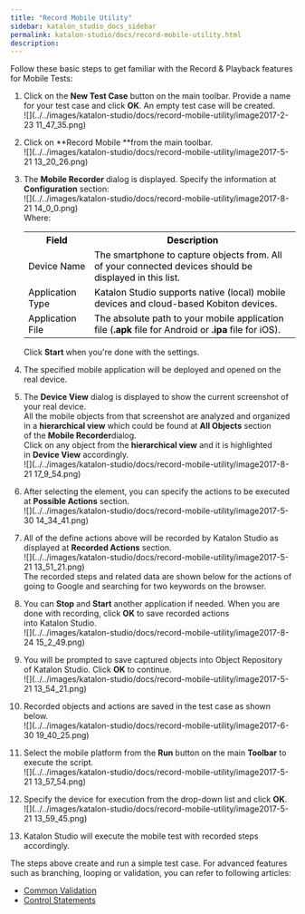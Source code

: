 ```yaml
---
title: "Record Mobile Utility" 
sidebar: katalon_studio_docs_sidebar
permalink: katalon-studio/docs/record-mobile-utility.html 
description: 
---
```

Follow these basic steps to get familiar with the Record & Playback features for Mobile Tests:

1.  Click on the **New Test Case** button on the main toolbar. Provide a name for your test case and click **OK**. An empty test case will be created.   
    ![](../../images/katalon-studio/docs/record-mobile-utility/image2017-2-23 11_47_35.png)  
      
    
2.  Click on **Record Mobile **from the main toolbar.  
    ![](../../images/katalon-studio/docs/record-mobile-utility/image2017-5-21 13_20_26.png)  
      
    
3.  The **Mobile Recorder** dialog is displayed. Specify the information at **Configuration** section:  
    ![](../../images/katalon-studio/docs/record-mobile-utility/image2017-8-21 14_0_0.png)  
    Where:
    
    <table class="wrapped confluenceTable"><colgroup><col><col></colgroup><tbody><tr class="xtr-0"><th class="xtd-0-0 confluenceTh"><span style="color: rgb(0,0,0);">Field</span></th><th class="xtd-0-1 confluenceTh"><span style="color: rgb(0,0,0);">Description</span></th></tr><tr class="xtr-1"><td class="xtd-1-0 confluenceTd"><span style="color: rgb(0,0,0);">Device Name</span></td><td class="xtd-1-1 confluenceTd"><span style="color: rgb(0,0,0);">The smartphone to capture objects from. All of your connected devices should be displayed in this list.</span></td></tr><tr class="xtr-2"><td class="xtd-2-0 confluenceTd"><span style="color: rgb(0,0,0);">Application Type</span></td><td class="xtd-2-1 confluenceTd"><span style="color: rgb(0,0,0);">Katalon Studio supports native (local) mobile devices and cloud-based Kobiton devices.<br></span></td></tr><tr class="xtr-3"><td class="xtd-3-0 confluenceTd"><span style="color: rgb(0,0,0);">Application File</span></td><td class="xtd-3-1 confluenceTd"><span style="color: rgb(0,0,0);">The absolute path to your mobile application file (<strong>.apk</strong>&nbsp;file for Android or&nbsp;<strong>.ipa</strong>&nbsp;file for iOS).</span></td></tr></tbody></table>
    
    Click **Start** when you're done with the settings.
    
4.  The specified mobile application will be deployed and opened on the real device. 
    
      
    
5.  The **Device View** dialog is displayed to show the current screenshot of your real device.  
    All the mobile objects from that screenshot are analyzed and organized in a **hierarchical view** which could be found at **All Objects** section of the **Mobile Recorder**dialog.  
    Click on any object from the **hierarchical view** and it is highlighted in **Device View** accordingly.  
    ![](../../images/katalon-studio/docs/record-mobile-utility/image2017-8-21 17_9_54.png)  
      
    
6.  After selecting the element, you can specify the actions to be executed at **Possible Actions** section.   
    ![](../../images/katalon-studio/docs/record-mobile-utility/image2017-5-30 14_34_41.png)
    
7.  All of the define actions above will be recorded by Katalon Studio as displayed at **Recorded Actions** section.  
    ![](../../images/katalon-studio/docs/record-mobile-utility/image2017-5-21 13_51_21.png)  
    The recorded steps and related data are shown below for the actions of going to Google and searching for two keywords on the browser.  
      
    
8.  You can **Stop** and **Start** another application if needed. When you are done with recording, click **OK** to save recorded actions into Katalon Studio.  
    ![](../../images/katalon-studio/docs/record-mobile-utility/image2017-8-24 15_2_49.png)  
      
    
9.  You will be prompted to save captured objects into Object Repository of Katalon Studio. Click **OK** to continue.  
    ![](../../images/katalon-studio/docs/record-mobile-utility/image2017-5-21 13_54_21.png)  
      
    
10.  Recorded objects and actions are saved in the test case as shown below.  
    ![](../../images/katalon-studio/docs/record-mobile-utility/image2017-6-30 19_40_25.png)  
      
    
11.  Select the mobile platform from the **Run** button on the main **Toolbar** to execute the script.    
    ![](../../images/katalon-studio/docs/record-mobile-utility/image2017-5-21 13_57_54.png)  
      
    
12.  Specify the device for execution from the drop-down list and click **OK**.  
    ![](../../images/katalon-studio/docs/record-mobile-utility/image2017-5-21 13_59_45.png)  
      
    
13.  Katalon Studio will execute the mobile test with recorded steps accordingly.  
      
      
    

The steps above create and run a simple test case. For advanced features such as branching, looping or validation, you can refer to following articles: 

*   [Common Validation](https://www.katalon.com/tutorials/common-validation/) 
*   [Control Statements](/display/KD/Control+Statements)
